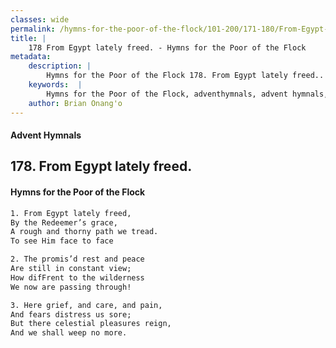 ```yaml
---
classes: wide
permalink: /hymns-for-the-poor-of-the-flock/101-200/171-180/From-Egypt-lately-freed/
title: |
    178 From Egypt lately freed. - Hymns for the Poor of the Flock
metadata:
    description: |
        Hymns for the Poor of the Flock 178. From Egypt lately freed.. From Egypt lately freed, By the Redeemer’s grace, A rough and thorny path we tread. To see Him face to face 
    keywords:  |
        Hymns for the Poor of the Flock, adventhymnals, advent hymnals, From Egypt lately freed., From Egypt lately freed,, 
    author: Brian Onang'o
---
```


#### Advent Hymnals
## 178. From Egypt lately freed.
####  Hymns for the Poor of the Flock

```txt
1. From Egypt lately freed,
By the Redeemer’s grace,
A rough and thorny path we tread.
To see Him face to face

2. The promis’d rest and peace
Are still in constant view;
How difFrent to the wilderness 
We now are passing through!

3. Here grief, and care, and pain,
And fears distress us sore;
But there celestial pleasures reign,
And we shall weep no more.
```